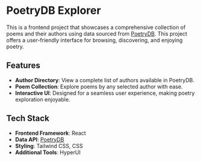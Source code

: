 # PoetryDB Explorer

This is a frontend project that showcases a comprehensive collection of poems and their authors using data sourced from [PoetryDB](https://poetrydb.org). This project offers a user-friendly interface for browsing, discovering, and enjoying poetry.

## Features

- **Author Directory**: View a complete list of authors available in PoetryDB.
- **Poem Collection**: Explore poems by any selected author with ease.
- **Interactive UI**: Designed for a seamless user experience, making poetry exploration enjoyable.

## Tech Stack

- **Frontend Framework**: React
- **Data API**: [PoetryDB](https://poetrydb.org)
- **Styling**: Tailwind CSS, CSS
- **Additional Tools**: HyperUI
